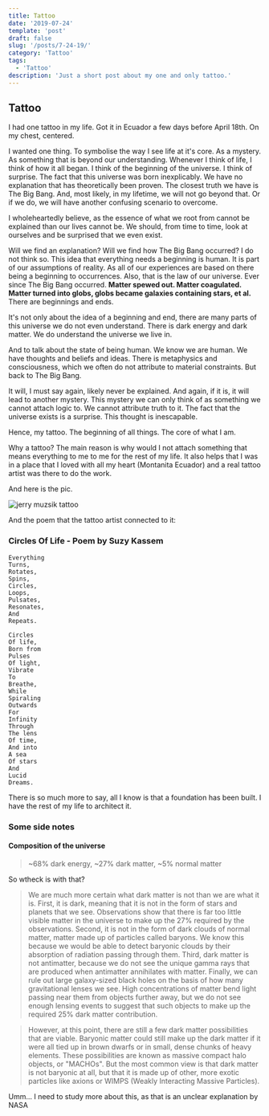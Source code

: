 ```yaml
---
title: Tattoo
date: '2019-07-24'
template: 'post'
draft: false
slug: '/posts/7-24-19/'
category: 'Tattoo'
tags:
  - 'Tattoo'
description: 'Just a short post about my one and only tattoo.'
---
```


## Tattoo

I had one tattoo in my life. Got it in Ecuador a few days before April 18th. On my chest, centered.

I wanted one thing. To symbolise the way I see life at it's core. As a mystery. As something that is beyond our understanding. Whenever I think of life, I think of how it all began. I think of the beginning of the universe. I think of surprise. The fact that this universe was born inexplicably. We have no explanation that has theoretically been proven. The closest truth we have is The Big Bang. And, most likely, in my lifetime, we will not go beyond that. Or if we do, we will have another confusing scenario to overcome.

I wholeheartedly believe, as the essence of what we root from cannot be explained than our lives cannot be. We should, from time to time, look at ourselves and be surprised that we even exist.

Will we find an explanation? Will we find how The Big Bang occurred? I do not think so. This idea that everything needs a beginning is human. It is part of our assumptions of reality. As all of our experiences are based on there being a beginning to occurrences. Also, that is the law of our universe. Ever since The Big Bang occurred. **Matter spewed out. Matter coagulated. Matter turned into globs, globs became galaxies containing stars, et al.** There are beginnings and ends.

It's not only about the idea of a beginning and end, there are many parts of this universe we do not even understand. There is dark energy and dark matter. We do understand the universe we live in. 

And to talk about the state of being human. We know we are human. We have thoughts and beliefs and ideas. There is metaphysics and consciousness, which we often do not attribute to material constraints. But back to The Big Bang.

It will, I must say again, likely never be explained. And again, if it is, it will lead to another mystery. This mystery we can only think of as something we cannot attach logic to. We cannot attribute truth to it. The fact that the universe exists is a surprise. This thought is inescapable.

Hence, my tattoo. The beginning of all things. The core of what I am.

Why a tattoo? The main reason is why would I not attach something that means everything to me to me for the rest of my life. It also helps that I was in a place that I loved with all my heart (Montanita Ecuador) and a real tattoo artist was there to do the work.

And here is the pic.

![jerry muzsik tattoo](https://scontent-iad3-1.cdninstagram.com/vp/1b5aca79680e02477268465fc4b44c08/5DE9D128/t51.2885-15/e35/s480x480/57331526_284414002500625_1982587474980369692_n.jpg?_nc_ht=scontent-iad3-1.cdninstagram.com)

And the poem that the tattoo artist connected to it:

### Circles Of Life - Poem by Suzy Kassem

```
Everything
Turns, 
Rotates, 
Spins, 
Circles, 
Loops, 
Pulsates, 
Resonates, 
And
Repeats.

Circles
Of life, 
Born from
Pulses
Of light, 
Vibrate
To
Breathe, 
While
Spiraling
Outwards
For
Infinity
Through
The lens
Of time, 
And into
A sea
Of stars
And
Lucid
Dreams.
``` 

There is so much more to say, all I know is that a foundation has been built. I have the rest of my life to architect it.

### Some side notes

#### Composition of the universe

> ~68% dark energy, ~27% dark matter, ~5% normal matter

So wtheck is with that?

> We are much more certain what dark matter is not than we are what it is. First, it is dark, meaning that it is not in the form of stars and planets that we see. Observations show that there is far too little visible matter in the universe to make up the 27% required by the observations. Second, it is not in the form of dark clouds of normal matter, matter made up of particles called baryons. We know this because we would be able to detect baryonic clouds by their absorption of radiation passing through them. Third, dark matter is not antimatter, because we do not see the unique gamma rays that are produced when antimatter annihilates with matter. Finally, we can rule out large galaxy-sized black holes on the basis of how many gravitational lenses we see. High concentrations of matter bend light passing near them from objects further away, but we do not see enough lensing events to suggest that such objects to make up the required 25% dark matter contribution.

> However, at this point, there are still a few dark matter possibilities that are viable. Baryonic matter could still make up the dark matter if it were all tied up in brown dwarfs or in small, dense chunks of heavy elements. These possibilities are known as massive compact halo objects, or "MACHOs". But the most common view is that dark matter is not baryonic at all, but that it is made up of other, more exotic particles like axions or WIMPS (Weakly Interacting Massive Particles).

Umm... I need to study more about this, as that is an unclear explanation by NASA
